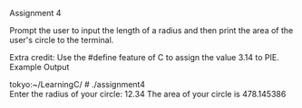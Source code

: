Assignment 4

Prompt the user to input the length of a radius and then print the area of the user's circle to the terminal.

Extra credit: Use the #define feature of C to assign the value 3.14 to PIE.
Example Output

tokyo:~/LearningC/ # ./assignment4                                  
Enter the radius of your circle: 12.34
The area of your circle is 478.145386


